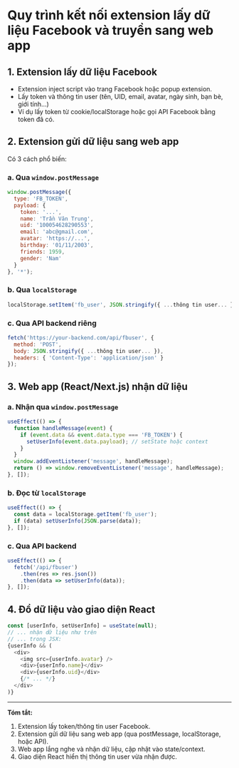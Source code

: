 # Quy trình kết nối extension lấy dữ liệu Facebook và truyền sang web app

## 1. Extension lấy dữ liệu Facebook
- Extension inject script vào trang Facebook hoặc popup extension.
- Lấy token và thông tin user (tên, UID, email, avatar, ngày sinh, bạn bè, giới tính...)
- Ví dụ lấy token từ cookie/localStorage hoặc gọi API Facebook bằng token đã có.

## 2. Extension gửi dữ liệu sang web app
Có 3 cách phổ biến:

### a. Qua `window.postMessage`
```js
window.postMessage({
  type: 'FB_TOKEN',
  payload: {
    token: '...',
    name: 'Trần Văn Trung',
    uid: '100054628290553',
    email: 'abc@gmail.com',
    avatar: 'https://...',
    birthday: '01/11/2003',
    friends: 1959,
    gender: 'Nam'
  }
}, '*');
```

### b. Qua `localStorage`
```js
localStorage.setItem('fb_user', JSON.stringify({ ...thông tin user... }));
```

### c. Qua API backend riêng
```js
fetch('https://your-backend.com/api/fbuser', {
  method: 'POST',
  body: JSON.stringify({ ...thông tin user... }),
  headers: { 'Content-Type': 'application/json' }
});
```

## 3. Web app (React/Next.js) nhận dữ liệu

### a. Nhận qua `window.postMessage`
```js
useEffect(() => {
  function handleMessage(event) {
    if (event.data && event.data.type === 'FB_TOKEN') {
      setUserInfo(event.data.payload); // setState hoặc context
    }
  }
  window.addEventListener('message', handleMessage);
  return () => window.removeEventListener('message', handleMessage);
}, []);
```

### b. Đọc từ `localStorage`
```js
useEffect(() => {
  const data = localStorage.getItem('fb_user');
  if (data) setUserInfo(JSON.parse(data));
}, []);
```

### c. Qua API backend
```js
useEffect(() => {
  fetch('/api/fbuser')
    .then(res => res.json())
    .then(data => setUserInfo(data));
}, []);
```

## 4. Đổ dữ liệu vào giao diện React
```js
const [userInfo, setUserInfo] = useState(null);
// ... nhận dữ liệu như trên
// ... trong JSX:
{userInfo && (
  <div>
    <img src={userInfo.avatar} />
    <div>{userInfo.name}</div>
    <div>{userInfo.uid}</div>
    {/* ... */}
  </div>
)}
```

---

**Tóm tắt:**
1. Extension lấy token/thông tin user Facebook.
2. Extension gửi dữ liệu sang web app (qua postMessage, localStorage, hoặc API).
3. Web app lắng nghe và nhận dữ liệu, cập nhật vào state/context.
4. Giao diện React hiển thị thông tin user vừa nhận được.
